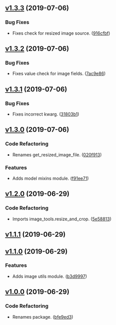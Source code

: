 <a name="v1.3.3"></a>
## [v1.3.3](https://github.com/alexseitsinger/django-dynamic-image/compare/v1.3.2...v1.3.3) (2019-07-06)

### Bug Fixes
- Fixes check for resized image source. ([916cfbf](https://github.com/alexseitsinger/django-dynamic-image/commit/916cfbfa3534e41295ef25e02a5ea73d54132c3c))


<a name="v1.3.2"></a>
## [v1.3.2](https://github.com/alexseitsinger/django-dynamic-image/compare/v1.3.1...v1.3.2) (2019-07-06)

### Bug Fixes
- Fixes value check for image fields. ([7ac9e86](https://github.com/alexseitsinger/django-dynamic-image/commit/7ac9e86f0fab7680b7e9e0780e5649f9af7070cf))


<a name="v1.3.1"></a>
## [v1.3.1](https://github.com/alexseitsinger/django-dynamic-image/compare/v1.3.0...v1.3.1) (2019-07-06)

### Bug Fixes
- Fixes incorrect kwarg. ([31803b1](https://github.com/alexseitsinger/django-dynamic-image/commit/31803b1e573915635c25d2ab24d3cd8b4caac6ce))


<a name="v1.3.0"></a>
## [v1.3.0](https://github.com/alexseitsinger/django-dynamic-image/compare/v1.2.0...v1.3.0) (2019-07-06)

### Code Refactoring
- Renames get_resized_image_file. ([020f913](https://github.com/alexseitsinger/django-dynamic-image/commit/020f913a39813db3cb9b6f49bac1a817cc9792d4))

### Features
- Adds model mixins module. ([f91ee71](https://github.com/alexseitsinger/django-dynamic-image/commit/f91ee717b5294d5e7158fb4d9d2896de0f3fd53c))


<a name="v1.2.0"></a>
## [v1.2.0](https://github.com/alexseitsinger/django-dynamic-image/compare/v1.1.1...v1.2.0) (2019-06-29)

### Code Refactoring
- Imports image_tools.resize_and_crop. ([5e58813](https://github.com/alexseitsinger/django-dynamic-image/commit/5e588138af674efb2e0e05fbc399788f2d76b23c))


<a name="v1.1.1"></a>
## [v1.1.1](https://github.com/alexseitsinger/django-dynamic-image/compare/v1.1.0...v1.1.1) (2019-06-29)


<a name="v1.1.0"></a>
## [v1.1.0](https://github.com/alexseitsinger/django-dynamic-image/compare/v1.0.0...v1.1.0) (2019-06-29)

### Features
- Adds image utils module. ([b3d9997](https://github.com/alexseitsinger/django-dynamic-image/commit/b3d9997bd3135c43590178d3077dd9dcb1789d15))


<a name="v1.0.0"></a>
## [v1.0.0](https://github.com/alexseitsinger/django-dynamic-image/compare/1bd62577131d7b2910bf4d7994dc9b3c518c5ad1...v1.0.0) (2019-06-29)

### Code Refactoring
- Renames package. ([bfe9ed3](https://github.com/alexseitsinger/django-dynamic-image/commit/bfe9ed3b8438d01ebfddb07a61d8c994e0edc379))


